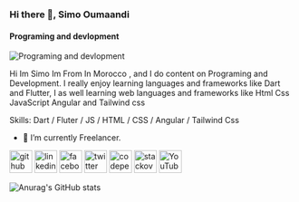### Hi there 👋, Simo Oumaandi
#### Programing and devlopment
![Programing and devlopment](https://miro.medium.com/max/480/1*VKY-Ldkt-iHobItql7G_5w.png)

Hi Im Simo Im From In Morocco , and I do content on Programing and Development. I really enjoy learning languages and frameworks like Dart and Flutter, I as well learning web languages and frameworks like Html Css JavaScript Angular and Tailwind css 

Skills: Dart / Fluter / JS / HTML / CSS / Angular / Tailwind Css

- 🔭 I’m currently Freelancer. 

[<img src='https://cdn.jsdelivr.net/npm/simple-icons@3.0.1/icons/github.svg' alt='github' height='40'>](https://github.com/simo-oumaandi)  [<img src='https://cdn.jsdelivr.net/npm/simple-icons@3.0.1/icons/linkedin.svg' alt='linkedin' height='40'>](https://www.linkedin.com/in/simo-oumaandi/)  [<img src='https://cdn.jsdelivr.net/npm/simple-icons@3.0.1/icons/facebook.svg' alt='facebook' height='40'>](https://www.facebook.com/simo-oumaandi)  [<img src='https://cdn.jsdelivr.net/npm/simple-icons@3.0.1/icons/twitter.svg' alt='twitter' height='40'>](https://twitter.com/simo-oumaandi)  [<img src='https://cdn.jsdelivr.net/npm/simple-icons@3.0.1/icons/codepen.svg' alt='codepen' height='40'>](https://codepen.io/simo-oumaandi)  [<img src='https://cdn.jsdelivr.net/npm/simple-icons@3.0.1/icons/stackoverflow.svg' alt='stackoverflow' height='40'>](https://stackoverflow.com/users/simo-oumaandi)  [<img src='https://cdn.jsdelivr.net/npm/simple-icons@3.0.1/icons/youtube.svg' alt='YouTube' height='40'>](https://www.youtube.com/channel/simo-oumaandi)  

![Anurag's GitHub stats](https://github-readme-stats.vercel.app/api?username=simo-oumaandi&show_icons=true&theme=cobalt)
